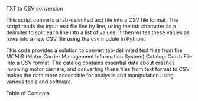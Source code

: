 TXT to CSV conversion

This script converts a tab-delimited text file into a CSV file format.  The script reads the input text file line by line, using the tab character as a delimiter to split each line into a list of values. It then writes these values as rows into a new CSV file using the csv module in Python.

This code provides a solution to convert tab-delimited text files from the MCMIS (Motor Carrier Management Information System) Catalog: Crash File into a CSV format. The catalog contains essential data about crashes involving motor carriers, and converting these files from text format to CSV makes the data more accessible for analysiis and manipulation using various tools and software.

Table of Contents
